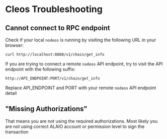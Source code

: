 # Cleos Troubleshooting

## Cannot connect to RPC endpoint

Check if your local `nodeos` is running by visiting the following URL in your browser:

    curl http://localhost:8888/v1/chain/get_info

If you are trying to connect a remote `nodeos` API endpoint, try to visit the API endpoint with the following suffix:

    http://API_ENDPOINT:PORT/v1/chain/get_info

Replace API_ENDPOINT and PORT with your remote `nodeos` API endpoint detail

## "Missing Authorizations"

That means you are not using the required authorizations. Most likely you are not using correct ALAIO account or permission level to sign the transaction